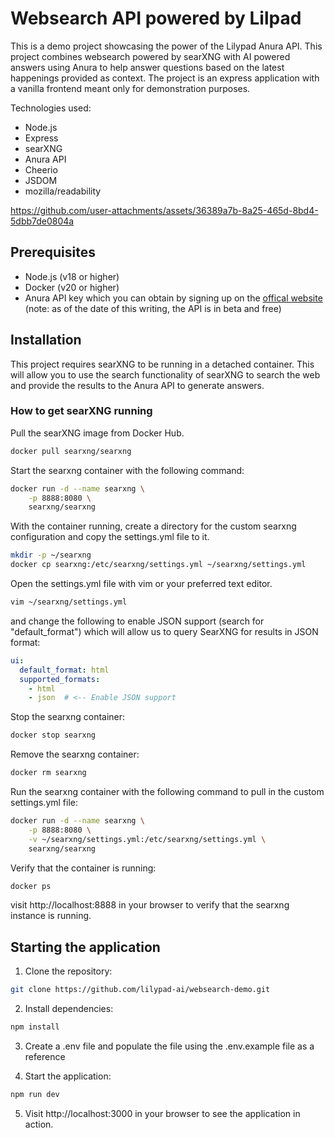 # Websearch API powered by Lilpad

This is a demo project showcasing the power of the Lilypad Anura API.  This project combines websearch powered by searXNG with AI powered answers using Anura to help answer questions based on the latest happenings provided as context.  The project is an express application with a vanilla frontend meant only for demonstration purposes.

Technologies used:
- Node.js
- Express
- searXNG
- Anura API
- Cheerio
- JSDOM
- mozilla/readability


https://github.com/user-attachments/assets/36389a7b-8a25-465d-8bd4-5dbb7de0804a


## Prerequisites

- Node.js (v18 or higher)
- Docker (v20 or higher)
- Anura API key which you can obtain by signing up on the [offical website](https://anura.lilypad.tech/) (note: as of the date of this writing, the API is in beta and free)

## Installation

This project requires searXNG to be running in a detached container.  This will allow you to use the search functionality of searXNG to search the web and provide the results to the Anura API to generate answers.

### How to get searXNG running

Pull the searXNG image from Docker Hub.
```bash
docker pull searxng/searxng
```

Start the searxng container with the following command:
```bash
docker run -d --name searxng \
    -p 8888:8080 \
    searxng/searxng
```

With the container running, create a directory for the custom searxng configuration and copy the settings.yml file to it.
```bash
mkdir -p ~/searxng
docker cp searxng:/etc/searxng/settings.yml ~/searxng/settings.yml
```

Open the settings.yml file with vim or your preferred text editor.
```bash
vim ~/searxng/settings.yml
```

and change the following to enable JSON support (search for "default_format") which will allow us to query SearXNG for results in JSON format:
```yml
ui:
  default_format: html
  supported_formats:
    - html
    - json  # <-- Enable JSON support
```

Stop the searxng container:
```bash
docker stop searxng
```

Remove the searxng container:
```bash
docker rm searxng
```

Run the searxng container with the following command to pull in the custom settings.yml file:
```bash
docker run -d --name searxng \
    -p 8888:8080 \
    -v ~/searxng/settings.yml:/etc/searxng/settings.yml \
    searxng/searxng
```

Verify that the container is running:
```bash
docker ps
```

visit http://localhost:8888 in your browser to verify that the searxng instance is running.

## Starting the application

1. Clone the repository:
```bash
git clone https://github.com/lilypad-ai/websearch-demo.git
```

2. Install dependencies:
```bash
npm install
```

3. Create a .env file and populate the file using the .env.example file as a reference

4. Start the application:
```bash
npm run dev
```

5. Visit http://localhost:3000 in your browser to see the application in action.
